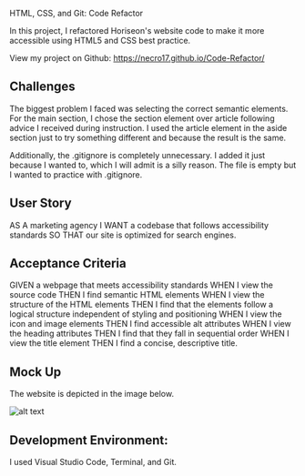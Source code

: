 HTML, CSS, and Git: Code Refactor

In this project, I refactored Horiseon's website code to make it more accessible using HTML5 and CSS best practice.

View my project on Github: https://necro17.github.io/Code-Refactor/

## Challenges

The biggest problem I faced was selecting the correct semantic elements. For the main section, I chose the section element over article following advice I received during instruction. I used the article element in the aside section just to try something different and because the result is the same.

Additionally, the .gitignore is completely unnecessary. I added it just because I wanted to, which I will admit is a silly reason. The file is empty but I wanted to practice with .gitignore.

## User Story


AS A marketing agency
I WANT a codebase that follows accessibility standards
SO THAT our site is optimized for search engines.


## Acceptance Criteria


GIVEN a webpage that meets accessibility standards
WHEN I view the source code
THEN I find semantic HTML elements
WHEN I view the structure of the HTML elements
THEN I find that the elements follow a logical structure independent of styling and positioning
WHEN I view the icon and image elements
THEN I find accessible alt attributes
WHEN I view the heading attributes
THEN I find that they fall in sequential order
WHEN I view the title element
THEN I find a concise, descriptive title.


## Mock Up
The website is depicted in the image below.

![alt text](https://user-images.githubusercontent.com/97854086/179385227-b6bf3adc-16f6-4c74-bffd-2f19703e8d7e.png)

## Development Environment:
I used Visual Studio Code, Terminal, and Git.